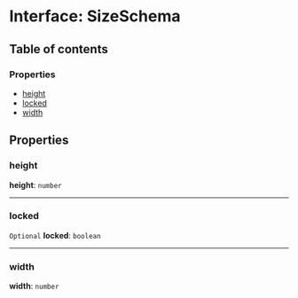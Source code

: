# Interface: SizeSchema

## Table of contents

### Properties

* [height](/auto-docs/utils/interfaces/SizeSchema-1.md#height)
* [locked](/auto-docs/utils/interfaces/SizeSchema-1.md#locked)
* [width](/auto-docs/utils/interfaces/SizeSchema-1.md#width)

## Properties

### height

**height**: `number`

***

### locked

`Optional` **locked**: `boolean`

***

### width

**width**: `number`

